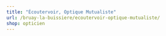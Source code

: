 ```yaml
---
title: "Écoutervoir, Optique Mutualiste"
url: /bruay-la-buissiere/ecoutervoir-optique-mutualiste/
shop: opticien
---
```

